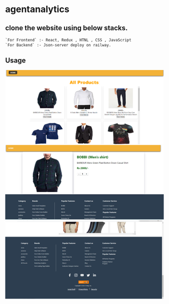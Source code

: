 # agentanalytics

## clone the website using below stacks. 
    `For Frontend` :- React, Redux , HTNL , CSS , JavaScript
    `For Backend` :- Json-server deploy on railway.

## Usage

<img src="https://github.com/Sayli555/project-images/blob/master/Screenshot%202024-06-12%20103946.png?raw=true"/>



<img src="https://github.com/Sayli555/project-images/blob/master/Screenshot%202024-06-12%20103955.png?raw=true"/>



<img src="https://github.com/Sayli555/project-images/blob/master/footer.png?raw=true"/>



 
 
